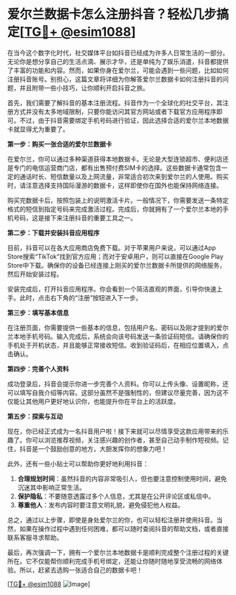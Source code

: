 # 爱尔兰数据卡怎么注册抖音？轻松几步搞定[[TG💪+ @esim1088](https://t.me/s/esim1088)]

在当今这个数字化时代，社交媒体平台如抖音已经成为许多人日常生活的一部分。无论你是想分享自己的生活点滴、展示才华，还是单纯为了娱乐消遣，抖音都提供了丰富的功能和内容。然而，如果你身在爱尔兰，可能会遇到一些问题，比如如何注册抖音账号。别担心，这篇文章将详细为你解答爱尔兰数据卡如何注册抖音的问题，并且附带一些小技巧，让你顺利开启抖音之旅。

首先，我们需要了解抖音的基本注册流程。抖音作为一个全球化的社交平台，其注册方式并没有太多地域限制，只要你能访问其官方网站或者下载官方应用程序即可。不过，由于抖音需要绑定手机号码进行验证，因此选择合适的爱尔兰本地数据卡就显得尤为重要了。

**第一步：购买一张合适的爱尔兰数据卡**

在爱尔兰，你可以通过多种渠道获得本地数据卡。无论是大型连锁超市、便利店还是专门的电信运营商门店，都有出售预付费SIM卡的选择。这些数据卡通常包含一定的通话时长、短信数量以及上网流量，非常适合初次来到爱尔兰的人使用。购买时，请注意选择支持国际漫游的数据卡，这样即使你在国外也能保持网络连接。

购买完数据卡后，按照包装上的说明激活卡片。一般情况下，你需要发送一条特定格式的短信到指定号码来完成激活过程。完成后，你就拥有了一个爱尔兰本地的手机号码，这是接下来注册抖音的重要工具之一。

**第二步：下载并安装抖音应用程序**

目前，抖音可以在各大应用商店免费下载。对于苹果用户来说，可以通过App Store搜索“TikTok”找到官方应用；而对于安卓用户，则可以直接在Google Play Store中下载。确保你的设备已经连接上刚买的爱尔兰数据卡所提供的网络服务，然后开始安装过程。

安装完成后，打开抖音应用程序。你会看到一个简洁直观的界面，引导你快速上手。此时，点击右下角的“注册”按钮进入下一步。

**第三步：填写基本信息**

在注册页面，你需要提供一些基本的信息，包括用户名、密码以及刚才提到的爱尔兰本地手机号码。输入完成后，系统会向该号码发送一条验证码短信。请确保你的手机处于开机状态，并且能够正常接收短信。收到验证码后，在相应位置填入，点击确认。

**第四步：完善个人资料**

成功登录后，抖音会提示你进一步完善个人资料。你可以上传头像、设置昵称，还可以填写自我介绍等内容。这部分虽然不是强制性的，但建议尽量完善，因为这不仅能让其他用户更好地认识你，也能提升你在平台上的活跃度。

**第五步：探索与互动**

现在，你已经正式成为一名抖音用户啦！接下来就可以尽情享受这款应用带来的乐趣了。你可以浏览推荐视频，关注感兴趣的创作者，甚至自己动手制作短视频。记住，抖音是一个鼓励创意的地方，大胆发挥你的想象力吧！

此外，还有一些小贴士可以帮助你更好地利用抖音：

1. **合理规划时间**：虽然抖音的内容非常吸引人，但也要注意控制使用时间，避免沉迷其中影响正常生活。
2. **保护隐私**：不要随意透露过多个人信息，尤其是在公开评论区或私信中。
3. **尊重他人**：发布内容时要注意文明礼貌，避免侵犯他人权益。

总之，通过以上步骤，即使是身处爱尔兰的你，也可以轻松注册并使用抖音。当然，如果在操作过程中遇到任何困难，都可以随时查阅抖音的帮助文档，或者直接联系客服寻求帮助。

最后，再次强调一下，拥有一个爱尔兰本地数据卡是顺利完成整个注册过程的关键所在。它不仅能帮你顺利完成手机号绑定，还能让你随时随地享受流畅的网络体验。所以，赶紧去选购一张适合自己的数据卡吧！

[[TG💪+ @esim1088](https://t.me/s/esim1088) ![Image](https://i.postimg.cc/4NQfJmqS/Snipaste-2025-05-13-00-14-12.png)]